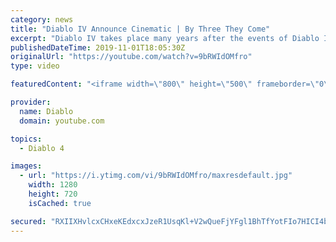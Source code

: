 ```yaml
---
category: news
title: "Diablo IV Announce Cinematic | By Three They Come"
excerpt: "Diablo IV takes place many years after the events of Diablo III, after millions have been slaughtered by the actions of the High Heavens and Burning Hells alike."
publishedDateTime: 2019-11-01T18:05:30Z
originalUrl: "https://youtube.com/watch?v=9bRWIdOMfro"
type: video

featuredContent: "<iframe width=\"800\" height=\"500\" frameborder=\"0\" src=\"https://www.youtube.com/embed/9bRWIdOMfro\" allow=\"accelerometer; autoplay; encrypted-media; gyroscope; picture-in-picture\" allowfullscreen></iframe>"

provider:
  name: Diablo
  domain: youtube.com

topics:
  - Diablo 4

images:
  - url: "https://i.ytimg.com/vi/9bRWIdOMfro/maxresdefault.jpg"
    width: 1280
    height: 720
    isCached: true

secured: "RXIIXHvlcxCHxeKEdxcxJzeR1UsqKl+V2wQueFjYFgl1BhTfYotFIo7HICI4bgPoaikxTCZIX2qP25yrEwl6hDRJ3wZwL/85SN98qd5c4CXfze0qhThRSdvmIzAPcQluZf7ey6F1W7zyOvHH6vPZ69oTWHacmoVvOdMqzEAsE9tCKxrsZWfmPw0cTjZuCm4/FdY6zY4G+JVD5GdxKK11phEBve9vmbBtJ+t1ySYQ9zDwE/NirsvRdKVA4TCe9AkIeHHY1ENm5UaM40dauNmN9Ti3z23z9JGKnBntYTTaMJ1jESE5YLE23OArkamLPJIkFpqoH0GmvoDiYPFG7cQkcHpaZpZfm0QvRcKYItVTEHyjJ+x1kaF4bNWzkN590scO7mpoJL/rgsiNTbRFBDfKgZ0gv33y1h3uv0MKXBQVFObA5eiuLFFApYzu1R7HC1nx;87xrzzRfr0Oe654zI9zqxA=="
---
```


